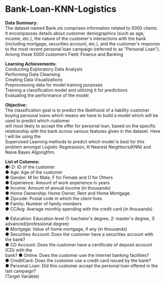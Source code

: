 # Bank-Loan-KNN-Logistics

**Data Summary:**<br>
The dataset named Bank.xls comprises information related to 5000 clients. It encompasses details about customer demographics (such as age, income, etc.), the nature of the customer's interactions with the bank (including mortgage, securities account, etc.), and the customer's response to the most recent personal loan campaign (referred to as "Personal Loan"). Among these 5000 customers
Field: Finance and Banking

**Learning Achievements:**<br>
Conducting Exploratory Data Analysis<br>
Performing Data Cleansing<br>
Creating Data Visualizations<br>
Preprocessing data for model training purposes<br>
Training a classification model and utilizing it for predictions<br>
Evaluating the performance of the model<br>

**Objective:**<br>
The classification goal is to predict the likelihood of a liability customer buying personal loans which means we have to build a model which will be used to predict which customer <br>will most likely to accept the offer for personal loan, based on the specific relationship with the bank across various features given in the dataset. Here I will be using the <br>Supervised Learning methods to predict which model is best for this problem amongst Logistic Regresssion, K-Nearest Neighbors(KNN) and Naive Bayes Algorigthm.<br>

**List of Columns:**<br>
●I D: ID of the customer<br>
● Age: Age of the customer<br>
● Gender: M for Male, F for Female and O for Others<br>
● Experience: Amount of work experience in years<br>
● Income: Amount of annual income (in thousands)<br>
● Home Ownership: Home Owner, Rent and Home Mortgage.<br>
● Zipcode: Postal code in which the client lives<br>
● Family: Number of family members<br>
● CCAvg: Average monthly spending with the credit card (in thousands)<br>

● Education: Education level (1: bachelor's degree, 2: master's degree, 3:<br>
advanced/professional degree)<br>
● Mortgage: Value of home mortgage, if any (in thousands)<br>
● Securities Account: Does the customer have a securities account with the bank?<br>
● CD Account: Does the customer have a certificate of deposit account (CD) with the<br>
bank?
● Online: Does the customer use the internet banking facilities?<br>
● CreditCard: Does the customer use a credit card issued by the bank?<br>
● Personal Loan: Did this customer accept the personal loan offered in the last campaign?<br>
(Target Variable)
